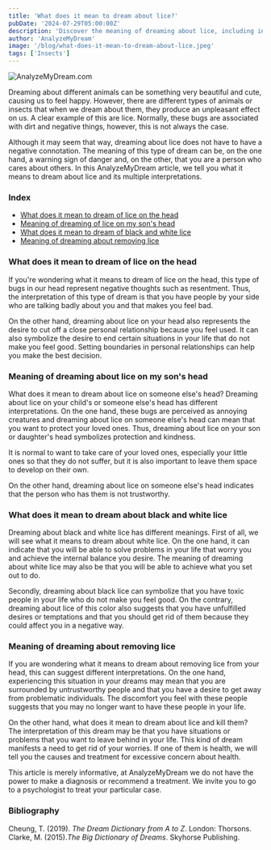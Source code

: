 ```yaml
---
title: 'What does it mean to dream about lice?'
pubDate: '2024-07-29T05:00:00Z'
description: 'Discover the meaning of dreaming about lice, including interpretations of lice on the head, on the heads of others, white and black, and removing lice.'
author: 'AnalyzeMyDream'
image: '/blog/what-does-it-mean-to-dream-about-lice.jpeg'
tags: ['Insects']
---
```


![AnalyzeMyDream.com](/blog/what-does-it-mean-to-dream-about-lice.jpeg)

Dreaming about different animals can be something very beautiful and cute, causing us to feel happy. However, there are different types of animals or insects that when we dream about them, they produce an unpleasant effect on us. A clear example of this are lice. Normally, these bugs are associated with dirt and negative things, however, this is not always the case.

Although it may seem that way, dreaming about lice does not have to have a negative connotation. The meaning of this type of dream can be, on the one hand, a warning sign of danger and, on the other, that you are a person who cares about others. In this AnalyzeMyDream article, we tell you what it means to dream about lice and its multiple interpretations.

### Index

- [What does it mean to dream of lice on the head](#what-does-it-mean-to-dream-of-lice-on-the-head)
- [Meaning of dreaming of lice on my son's head](#meaning-of-dreaming-of-lice-on-my-son's-head)
- [What does it mean to dream of black and white lice](#what-does-it-mean-to-dream-of-black-and-white-lice)
- [Meaning of dreaming about removing lice](#meaning-of-dreaming-about-removing-lice)

### What does it mean to dream of lice on the head

If you're wondering what it means to dream of lice on the head, this type of bugs in our head represent negative thoughts such as resentment. Thus, the interpretation of this type of dream is that you have people by your side who are talking badly about you and that makes you feel bad.

On the other hand, dreaming about lice on your head also represents the desire to cut off a close personal relationship because you feel used. It can also symbolize the desire to end certain situations in your life that do not make you feel good. Setting boundaries in personal relationships can help you make the best decision.

### Meaning of dreaming about lice on my son's head

What does it mean to dream about lice on someone else's head? Dreaming about lice on your child's or someone else's head has different interpretations. On the one hand, these bugs are perceived as annoying creatures and dreaming about lice on someone else's head can mean that you want to protect your loved ones. Thus, dreaming about lice on your son or daughter's head symbolizes protection and kindness.

It is normal to want to take care of your loved ones, especially your little ones so that they do not suffer, but it is also important to leave them space to develop on their own.

On the other hand, dreaming about lice on someone else's head indicates that the person who has them is not trustworthy.

### What does it mean to dream about black and white lice

Dreaming about black and white lice has different meanings. First of all, we will see what it means to dream about white lice. On the one hand, it can indicate that you will be able to solve problems in your life that worry you and achieve the internal balance you desire. The meaning of dreaming about white lice may also be that you will be able to achieve what you set out to do.

Secondly, dreaming about black lice can symbolize that you have toxic people in your life who do not make you feel good. On the contrary, dreaming about lice of this color also suggests that you have unfulfilled desires or temptations and that you should get rid of them because they could affect you in a negative way.

### Meaning of dreaming about removing lice

If you are wondering what it means to dream about removing lice from your head, this can suggest different interpretations. On the one hand, experiencing this situation in your dreams may mean that you are surrounded by untrustworthy people and that you have a desire to get away from problematic individuals. The discomfort you feel with these people suggests that you may no longer want to have these people in your life.

On the other hand, what does it mean to dream about lice and kill them? The interpretation of this dream may be that you have situations or problems that you want to leave behind in your life. This kind of dream manifests a need to get rid of your worries. If one of them is health, we will tell you the causes and treatment for excessive concern about health.

This article is merely informative, at AnalyzeMyDream we do not have the power to make a diagnosis or recommend a treatment. We invite you to go to a psychologist to treat your particular case.

### Bibliography

Cheung, T. (2019). *The Dream Dictionary from A to Z*. London: Thorsons. 
Clarke, M. (2015).*The Big Dictionary of Dreams*. Skyhorse Publishing.